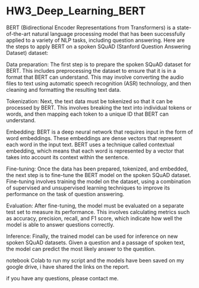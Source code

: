 # HW3_Deep_Learning_BERT
BERT (Bidirectional Encoder Representations from Transformers) is a state-of-the-art natural language processing model that has been successfully applied to a variety of NLP tasks, including question answering. Here are the steps to apply BERT on a spoken SQuAD (Stanford Question Answering Dataset) dataset:

Data preparation: The first step is to prepare the spoken SQuAD dataset for BERT. This includes preprocessing the dataset to ensure that it is in a format that BERT can understand. This may involve converting the audio files to text using automatic speech recognition (ASR) technology, and then cleaning and formatting the resulting text data.

Tokenization: Next, the text data must be tokenized so that it can be processed by BERT. This involves breaking the text into individual tokens or words, and then mapping each token to a unique ID that BERT can understand.

Embedding: BERT is a deep neural network that requires input in the form of word embeddings. These embeddings are dense vectors that represent each word in the input text. BERT uses a technique called contextual embedding, which means that each word is represented by a vector that takes into account its context within the sentence.

Fine-tuning: Once the data has been prepared, tokenized, and embedded, the next step is to fine-tune the BERT model on the spoken SQuAD dataset. Fine-tuning involves training the model on the dataset, using a combination of supervised and unsupervised learning techniques to improve its performance on the task of question answering.

Evaluation: After fine-tuning, the model must be evaluated on a separate test set to measure its performance. This involves calculating metrics such as accuracy, precision, recall, and F1 score, which indicate how well the model is able to answer questions correctly.

Inference: Finally, the trained model can be used for inference on new spoken SQuAD datasets. Given a question and a passage of spoken text, the model can predict the most likely answer to the question.


notebook Colab to run my script and the models have been saved on my google drive, i have shared the links on the report.

if you have any questions, please contact me.
